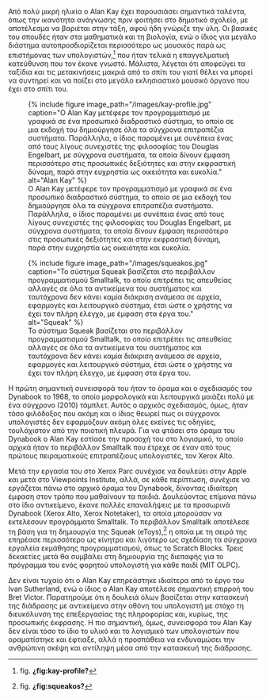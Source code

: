 Από πολύ μικρή ηλικία ο Alan Kay έχει παρουσιάσει σημαντικά ταλέντα,
όπως την ικανότητα ανάγνωσης πριν φοιτήσει στο δημοτικό σχολείο, με
αποτέλεσμα να βαριέται στην τάξη, αφού ήδη γνώριζε την ύλη. Οι βασικές
του σπουδές ήταν στα μαθηματικά και τη βιολογία, ενώ ο ίδιος για μεγάλο
διάστημα αυτοπροσδιορίζεται περισσότερο ως μουσικός παρά ως επιστήμονας
των υπολογιστών,[^1] που ήταν τελικά η επαγγελματική κατεύθυνση που τον
έκανε γνωστό. Μάλιστα, λέγεται ότι αποφεύγει τα ταξίδια και τις
μετακινήσεις μακριά από το σπίτι του γιατί θέλει να μπορεί να συντηρεί
και να παίζει στο μεγάλο εκλησιαστικό μουσικό όργανο που έχει στο σπίτι
του.

<figure id="fig:kay-profile">
{% include figure image_path="/images/kay-profile.jpg" caption="Ο Alan
Kay μετέφερε τον προγραμματισμό με γραφικά σε ένα προσωπικό διαδραστικό
σύστημα, το οποίο σε μια εκδοχή του δημιούργησε όλα τα σύγχρονα
επιτραπέζια συστήματα. Παράλληλα, ο ίδιος παραμένει με συνέπεια ένας από
τους λίγους συνεχιστές της φιλοσοφίας του Douglas Engelbart, με σύγχρονα
συστήματα, τα οποία δίνουν έμφαση περισσότερο στις προσωπικές δεξιότητες
και στην εκφραστική δύναμη, παρά στην ευχρηστία ως οικειότητα και
ευκολία." alt="Alan Kay" %}
<figcaption>
Ο Alan Kay μετέφερε τον προγραμματισμό με γραφικά σε ένα προσωπικό
διαδραστικό σύστημα, το οποίο σε μια εκδοχή του δημιούργησε όλα τα
σύγχρονα επιτραπέζια συστήματα. Παράλληλα, ο ίδιος παραμένει με συνέπεια
ένας από τους λίγους συνεχιστές της φιλοσοφίας του Douglas Engelbart, με
σύγχρονα συστήματα, τα οποία δίνουν έμφαση περισσότερο στις προσωπικές
δεξιότητες και στην εκφραστική δύναμη, παρά στην ευχρηστία ως οικειότητα
και ευκολία.
</figcaption>
</figure>
<figure id="fig:squeakos">
{% include figure image_path="/images/squeakos.jpg" caption="Το σύστημα
Squeak βασίζεται στο περιβάλλον προγραμματισμού Smalltalk, το οποίο
επιτρέπει τις απευθείας αλλαγές σε όλα τα αντικείμενα του συστήματος και
ταυτόχρονα δεν κάνει καμία διάκριση ανάμεσα σε αρχεία, εφαρμογές και
λειτουργικό σύστημα, έτσι ώστε ο χρήστης να έχει τον πλήρη έλεγχο, με
έμφαση στα έργα του." alt="Squeak" %}
<figcaption>
Το σύστημα Squeak βασίζεται στο περιβάλλον προγραμματισμού Smalltalk, το
οποίο επιτρέπει τις απευθείας αλλαγές σε όλα τα αντικείμενα του
συστήματος και ταυτόχρονα δεν κάνει καμία διάκριση ανάμεσα σε αρχεία,
εφαρμογές και λειτουργικό σύστημα, έτσι ώστε ο χρήστης να έχει τον πλήρη
έλεγχο, με έμφαση στα έργα του.
</figcaption>
</figure>

Η πρώτη σημαντική συνεισφορά του ήταν το όραμα και ο σχεδιασμός του
Dynabook το 1968, το οποίο μορφολογικά και λειτουργικά μοιάζει πολύ με
ένα σύγχρονο (2010) τάμπλετ. Αυτός ο αρχικός σχεδιασμός, όμως, ήταν τόσο
φιλόδοξος που ακόμη και ο ίδιος θεωρεί πως οι σύγχρονοι υπολογιστές δεν
εφαρμόζουν ακόμη όλες εκείνες τις οδηγίες, τουλάχιστον από την ποιοτική
πλευρά. Για να φτάσει στο όραμα του Dynabook ο Alan Kay εστίασε την
προσοχή του στο λογισμικό, το οποίο αρχικά ήταν το περιβάλλον Smalltalk
που έτρεχε σε έναν από τους πρώτους πειραματικούς επιτραπέζιους
υπολογιστές, τον Xerox Alto.

Μετά την εργασία του στο Xerox Parc συνέχισε να δουλεύει στην Apple και
μετά στο Viewpoints Institute, αλλά, σε κάθε περίπτωση, συνέχισε να
εργάζεται πάνω στο αρχικό όραμα του Dynabook, δίνοντας ιδιαίτερη έμφαση
στον τρόπο που μαθαίνουν τα παιδιά. Δουλεύοντας επίμονα πάνω στο ίδιο
αντικείμενο, έκανε πολλές επαναλήψεις με τα προσωρινά Dynabook (Xerox
Alto, Xerox Notetaker), τα οποία μπορούσαν να εκτελέσουν προγράμματα
Smalltalk. Το περιβάλλον Smalltalk αποτέλεσε τη βάση για τη δημιουργία
της Squeak (eToys),[^2] η οποία με τη σειρά της επηρέασε περισσότερο ως
κίνητρο και λιγότερο ως σχεδίαση τα σύγχρονα εργαλεία εκμάθησης
προγραμματισμού, όπως το Scratch Blocks. Τρεις δεκαετίες μετά θα
συμβάλει στη δημιουργία της διεπαφής για το πρόγραμμα του ενός φορητού
υπολογιστή για κάθε παιδί (MIT OLPC).

Δεν είναι τυχαίο ότι ο Alan Kay επηρεάστηκε ιδιαίτερα από το έργο του
Ivan Sutherland, ενώ o ίδιος ο Alan Kay αποτέλεσε σημαντική επιρροή του
Bret Victor. Παρατηρούμε ότι η δουλειά όλων βασίζεται στην κατασκευή της
διάδρασης με αντικείμενα στην οθόνη του υπολογιστή με στόχο τη
διευκόλυνση της επεξεργασίας της πληροφορίας και, κυρίως, της προσωπικής
έκφρασης. Η πιο σημαντική, όμως, συνεισφορά του Alan Kay δεν είναι τόσο
το ίδιο το υλικό και το λογισμικό των υπολογιστών που οραματίστηκε και
έφτιαξε, αλλά η προσπάθεια να ενδυναμώσει την ανθρώπινη σκέψη και
αντίληψη μέσα από την κατασκευή της διάδρασης.

[^1]: fig. **¿fig:kay-profile?**

[^2]: fig. **¿fig:squeakos?**

